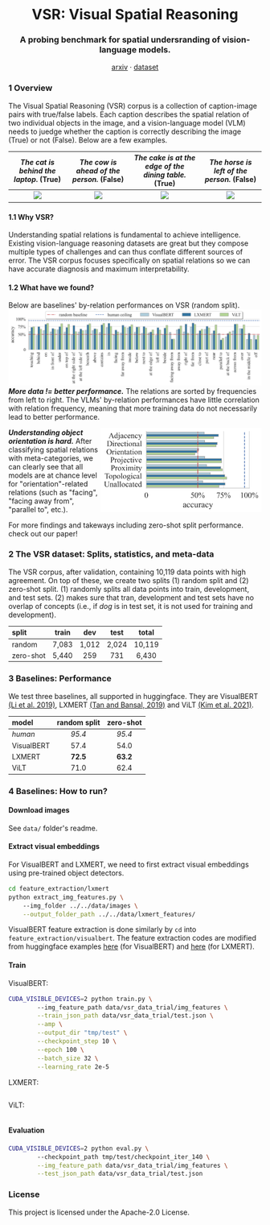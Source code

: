 <br />
<p align="center">
  <h1 align="center">VSR: Visual Spatial Reasoning</h1>
  <h3 align="center">A probing benchmark for spatial undersranding of vision-language models.</h3>
  
  <p align="center">  
    <a href="...">arxiv</a>
    ·
    <a href="...">dataset</a>
  </p>
</p>

### 1 Overview

The Visual Spatial Reasoning (VSR) corpus is a collection of caption-image pairs with true/false labels. Each caption describes the spatial relation of two individual objects in the image, and a vision-language model (VLM) needs to juedge whether the caption is correctly describing the image (True) or not (False). Below are a few examples.

_The cat is behind the laptop_.  (True)   |  _The cow is ahead of the person._ (False) | _The cake is at the edge of the dining table._ (True) | _The horse is left of the person._ (False)
:-------------------------:|:-------------------------:|:-------------------------:|:-------------------------:
![](http://images.cocodataset.org/train2017/000000119360.jpg)  |  ![](http://images.cocodataset.org/train2017/000000080336.jpg) |   ![](http://images.cocodataset.org/train2017/000000261511.jpg) | ![](http://images.cocodataset.org/train2017/000000057550.jpg) 

#### 1.1 Why VSR?
Understanding spatial relations is fundamental to achieve intelligence. Existing vision-language reasoning datasets are great but they compose multiple types of challenges and can thus conflate different sources of error.
The VSR corpus focuses specifically on spatial relations so we can have accurate diagnosis and maximum interpretability.

#### 1.2 What have we found?
Below are baselines' by-relation performances on VSR (random split). 
![](figures/performance_by_relation_random_split_v2.png)
**_More data != better performance._** The relations are sorted by frequencies from left to right. The VLMs' by-relation performances have little correlation with relation frequency, meaning that more training data do not necessarily lead to better performance.

<img align="right" width="320"  src="figures/performance_by_meta_cat_random_split_v2.png"> 

**_Understanding object orientation is hard._** After classifying spatial relations with meta-categories, we can clearly see that all models are at chance level for "orientation"-related relations (such as "facing", "facing away from", "parallel to", etc.).

For more findings and takeways including zero-shot split performance. check out our paper!

### 2 The VSR dataset: Splits, statistics, and meta-data

The VSR corpus, after validation, containing 10,119 data points with high agreement. On top of these, we create two splits (1) random split and (2) zero-shot split. (1) randomly splits all data points into train, development, and test sets. (2) makes sure that tran, development and test sets have no overlap of concepts (i.e., if *dog* is in test set, it is not used for training and development). 


split   |  train | dev | test | total
:------|:--------:|:--------:|:--------:|:--------:
random | 7,083 | 1,012 | 2,024 | 10,119 
zero-shot | 5,440 | 259 | 731 | 6,430

### 3 Baselines: Performance

We test three baselines, all supported in huggingface. They are VisualBERT [(Li et al. 2019)](https://arxiv.org/abs/1908.03557), LXMERT [(Tan and Bansal, 2019)](https://arxiv.org/abs/1908.07490) and ViLT [(Kim et al. 2021)](https://arxiv.org/abs/2102.03334).

model   |  random split | zero-shot
:-------------|:-------------:|:-------------:
*human* | *95.4* | *95.4* 
VisualBERT | 57.4 | 54.0
LXMERT | **72.5** | **63.2**
ViLT | 71.0 | 62.4


### 4 Baselines: How to run?

#### Download images
See `data/` folder's readme.

#### Extract visual embeddings
For VisualBERT and LXMERT, we need to first extract visual embeddings using pre-trained object detectors.
```bash
cd feature_extraction/lxmert
python extract_img_features.py \                                                                                                  
	--img_folder ../../data/images \
	--output_folder_path ../../data/lxmert_features/
```
VisualBERT feature extraction is done similarly by `cd` into `feature_extraction/visualbert`. The feature extraction codes are modified from huggingface examples [here](https://colab.research.google.com/drive/1bLGxKdldwqnMVA5x4neY7-l_8fKGWQYI?usp=sharing) (for VisualBERT) and [here](https://colab.research.google.com/drive/18TyuMfZYlgQ_nXo-tr8LCnzUaoX0KS-h?usp=sharing) (for LXMERT).

#### Train

VisualBERT:
```bash
CUDA_VISIBLE_DEVICES=2 python train.py \      
		--img_feature_path data/vsr_data_trial/img_features \
		--train_json_path data/vsr_data_trial/test.json \
		--amp \
		--output_dir "tmp/test" \
		--checkpoint_step 10 \
		--epoch 100 \
		--batch_size 32 \
		--learning_rate 2e-5
```
LXMERT:

```
```

ViLT:
```
```


#### Evaluation
```bash
CUDA_VISIBLE_DEVICES=2 python eval.py \ 
		--checkpoint_path tmp/test/checkpoint_iter_140 \
		--img_feature_path data/vsr_data_trial/img_features \
		--test_json_path data/vsr_data_trial/test.json
```

### License
This project is licensed under the Apache-2.0 License.
